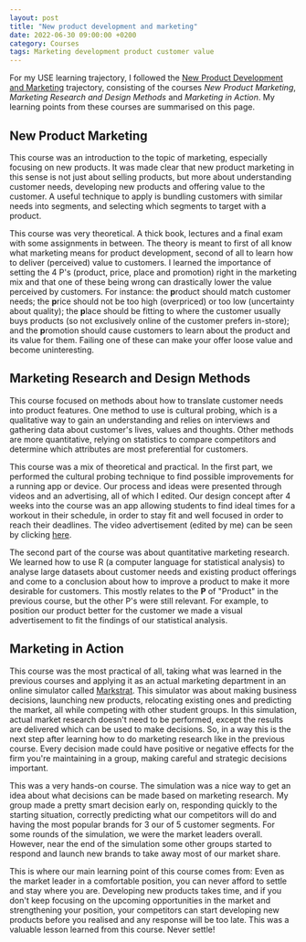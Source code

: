 ```yaml
---
layout: post
title: "New product development and marketing"
date: 2022-06-30 09:00:00 +0200
category: Courses
tags: Marketing development product customer value
---
```


For my USE learning trajectory, I followed the [New Product Development and Marketing](https://educationguide.tue.nl/programs/bachelor-college/use-learning-trajectory/new-product-development-and-marketing) trajectory, consisting of the courses *New Product Marketing*, *Marketing Research and Design Methods* and *Marketing in Action*. My learning points from these courses are summarised on this page.

## New Product Marketing
This course was an introduction to the topic of marketing, especially focusing on new products. It was made clear that new product marketing in this sense is not just about selling products, but more about understanding customer needs, developing new products and offering value to the customer. A useful technique to apply is bundling customers with similar needs into segments, and selecting which segments to target with a product. 

This course was very theoretical. A thick book, lectures and a final exam with some assignments in between. The theory is meant to first of all know what marketing means for product development, second of all to learn how to deliver (perceived) value to customers. I learned the importance of setting the 4 P's (product, price, place and promotion) right in the marketing mix and that one of these being wrong can drastically lower the value perceived by customers. For instance: the **p**roduct should match customer needs; the **p**rice should not be too high (overpriced) or too low (uncertainty about quality); the **p**lace should be fitting to where the customer usually buys products (so not exclusively online of the customer prefers in-store); and the **p**romotion should cause customers to learn about the product and its value for them. Failing one of these can make your offer loose value and become uninteresting.

## Marketing Research and Design Methods
This course focused on methods about how to translate customer needs into product features. One method to use is cultural probing, which is a qualitative way to gain an understanding and relies on interviews and gathering data about customer's lives, values and thoughts. Other methods are more quantitative, relying on statistics to compare competitors and determine which attributes are most preferential for customers.

This course was a mix of theoretical and practical. In the first part, we performed the cultural probing technique to find possible improvements for a running app or device. Our process and ideas were presented through videos and an advertising, all of which I edited. Our design concept after 4 weeks into the course was an app allowing students to find ideal times for a workout in their schedule, in order to stay fit and well focused in order to reach their deadlines. The video advertisement (edited by me) can be seen by clicking [here](https://youtu.be/0ONsQRjigKo). 

The second part of the course was about quantitative marketing research. We learned how to use R (a computer language for statistical analysis) to analyse large datasets about customer needs and existing product offerings and come to a conclusion about how to improve a product to make it more desirable for customers. This mostly relates to the **P** of "Product" in the previous course, but the other P's were still relevant. For example, to position our product better for the customer we made a visual advertisement to fit the findings of our statistical analysis.

## Marketing in Action
This course was the most practical of all, taking what was learned in the previous courses and applying it as an actual marketing department in an online simulator called [Markstrat](https://web.stratxsimulations.com/simulation/strategic-marketing-simulation). This simulator was about making business decisions, launching new products, relocating existing ones and predicting the market, all while competing with other student groups. In this simulation, actual market research doesn't need to be performed, except the results are delivered which can be used to make decisions. So, in a way this is the next step after learning how to do marketing research like in the previous course. Every decision made could have positive or negative effects for the firm you're maintaining in a group, making careful and strategic decisions important. 

This was a very hands-on course. The simulation was a nice way to get an idea about what decisions can be made based on marketing research. My group made a pretty smart decision early on, responding quickly to the starting situation, correctly predicting what our competitors will do and having the most popular brands for 3 our of 5 customer segments. For some rounds of the simulation, we were the market leaders overall. However, near the end of the simulation some other groups started to respond and launch new brands to take away most of our market share. 

This is where our main learning point of this course comes from: Even as the market leader in a comfortable position, you can never afford to settle and stay where you are. Developing new products takes time, and if you don't keep focusing on the upcoming opportunities in the market and strengthening your position, your competitors can start developing new products before you realised and any response will be too late. This was a valuable lesson learned from this course. Never settle!